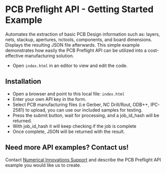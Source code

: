 # PCB Preflight API - Getting Started Example
Automates the extraction of basic PCB Design information such as: layers, nets, stackup, apertures, nctools, components, and board dimensions. Displays the resulting JSON file afterwards.  This simple example demonstrates how easily the PCB Preflight API can be utilized into a cost-effective manufacturing solution. 
* Open `index.html` in an editor to view and edit the code.


## Installation
* Open a browser and point to this local file: `index.html`
* Enter your own API key in the form.
* Select PCB manufacturing files (i.e Gerber, NC Drill/Rout, ODB++, IPC-2581) to upload, you can use our included samples for testing.
* Press the submit button, wait for processing, and a job_id_hash will be returned.
* With job_id_hash it will keep checking if the job is complete
* Once complete, JSON will be returned with the result.


## Need more API examples? Contact us!
Contact <a href="https://support.numericalinnovations.com/support/tickets/new">Numerical Innovations Support</a> and describe the PCB Preflight API example you would like us to create.
